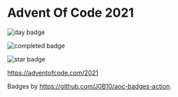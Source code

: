 # Advent Of Code 2021

![day badge](https://img.shields.io/badge/day%20📅-25-blue?style=for-the-badge)

![completed badge](https://img.shields.io/badge/days%20completed-16-red?style=for-the-badge)

![star badge](https://img.shields.io/badge/stars%20⭐-36-yellow?style=for-the-badge)

<https://adventofcode.com/2021>

Badges by <https://github.com/J0B10/aoc-badges-action>.
